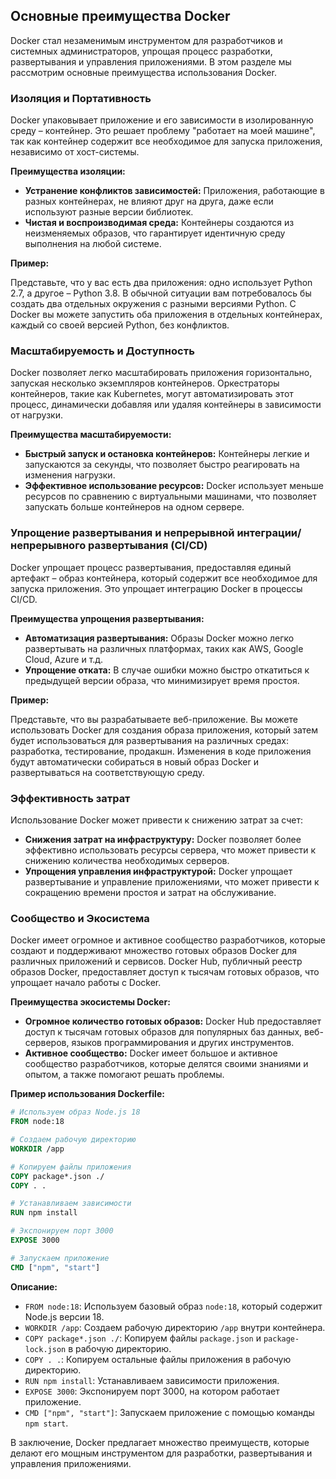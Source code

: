 ## Основные преимущества Docker

Docker стал незаменимым инструментом для разработчиков и системных администраторов, упрощая процесс разработки, развертывания и управления приложениями. В этом разделе мы рассмотрим основные преимущества использования Docker.

### Изоляция и Портативность

Docker упаковывает приложение и его зависимости в изолированную среду – контейнер. Это решает проблему "работает на моей машине", так как контейнер содержит все необходимое для запуска приложения, независимо от хост-системы. 

**Преимущества изоляции:**

* **Устранение конфликтов зависимостей:** Приложения, работающие в разных контейнерах, не влияют друг на друга, даже если используют разные версии библиотек.
* **Чистая и воспроизводимая среда:** Контейнеры создаются из неизменяемых образов, что гарантирует идентичную среду выполнения на любой системе.

**Пример:**

Представьте, что у вас есть два приложения: одно использует Python 2.7, а другое – Python 3.8. В обычной ситуации вам потребовалось бы создать два отдельных окружения с разными версиями Python. С Docker вы можете запустить оба приложения в отдельных контейнерах, каждый со своей версией Python, без конфликтов.

### Масштабируемость и Доступность

Docker позволяет легко масштабировать приложения горизонтально, запуская несколько экземпляров контейнеров. Оркестраторы контейнеров, такие как Kubernetes, могут автоматизировать этот процесс, динамически добавляя или удаляя контейнеры в зависимости от нагрузки.

**Преимущества масштабируемости:**

* **Быстрый запуск и остановка контейнеров:** Контейнеры легкие и запускаются за секунды, что позволяет быстро реагировать на изменения нагрузки.
* **Эффективное использование ресурсов:** Docker использует меньше ресурсов по сравнению с виртуальными машинами, что позволяет запускать больше контейнеров на одном сервере.

### Упрощение развертывания и непрерывной интеграции/непрерывного развертывания (CI/CD)

Docker упрощает процесс развертывания, предоставляя единый артефакт – образ контейнера, который содержит все необходимое для запуска приложения. Это упрощает интеграцию Docker в процессы CI/CD.

**Преимущества упрощения развертывания:**

* **Автоматизация развертывания:** Образы Docker можно легко развертывать на различных платформах, таких как AWS, Google Cloud, Azure и т.д.
* **Упрощение отката:** В случае ошибки можно быстро откатиться к предыдущей версии образа, что минимизирует время простоя.

**Пример:**

Представьте, что вы разрабатываете веб-приложение. Вы можете использовать Docker для создания образа приложения, который затем будет использоваться для развертывания на различных средах: разработка, тестирование, продакшн. Изменения в коде приложения будут автоматически собираться в новый образ Docker и развертываться на соответствующую среду.

### Эффективность затрат

Использование Docker может привести к снижению затрат за счет:

* **Снижения затрат на инфраструктуру:** Docker позволяет более эффективно использовать ресурсы сервера, что может привести к снижению количества необходимых серверов.
* **Упрощения управления инфраструктурой:** Docker упрощает развертывание и управление приложениями, что может привести к сокращению времени простоя и затрат на обслуживание.

### Сообщество и Экосистема

Docker имеет огромное и активное сообщество разработчиков, которые создают и поддерживают множество готовых образов Docker для различных приложений и сервисов. Docker Hub, публичный реестр образов Docker, предоставляет доступ к тысячам готовых образов, что упрощает начало работы с Docker.

**Преимущества экосистемы Docker:**

* **Огромное количество готовых образов:** Docker Hub предоставляет доступ к тысячам готовых образов для популярных баз данных, веб-серверов, языков программирования и других инструментов.
* **Активное сообщество:**  Docker имеет большое и активное сообщество разработчиков, которые делятся своими знаниями и опытом, а также помогают решать проблемы.

**Пример использования Dockerfile:**

```dockerfile
# Используем образ Node.js 18
FROM node:18

# Создаем рабочую директорию
WORKDIR /app

# Копируем файлы приложения
COPY package*.json ./
COPY . .

# Устанавливаем зависимости
RUN npm install

# Экспонируем порт 3000
EXPOSE 3000

# Запускаем приложение
CMD ["npm", "start"]
```

**Описание:**

* `FROM node:18`: Используем базовый образ `node:18`, который содержит Node.js версии 18.
* `WORKDIR /app`: Создаем рабочую директорию `/app` внутри контейнера.
* `COPY package*.json ./`: Копируем файлы `package.json` и `package-lock.json` в рабочую директорию.
* `COPY . .`: Копируем остальные файлы приложения в рабочую директорию.
* `RUN npm install`: Устанавливаем зависимости приложения.
* `EXPOSE 3000`: Экспонируем порт 3000, на котором работает приложение.
* `CMD ["npm", "start"]`: Запускаем приложение с помощью команды `npm start`.

В заключение, Docker предлагает множество преимуществ, которые делают его мощным инструментом для разработки, развертывания и управления приложениями. 
